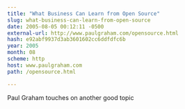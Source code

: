 ```yaml
---
title: "What Business Can Learn from Open Source"
slug: what-business-can-learn-from-open-source
date: 2005-08-05 00:12:11 -0500
external-url: http://www.paulgraham.com/opensource.html
hash: e92abf9937d3ab3601602cc6ddfdfc6b
year: 2005
month: 08
scheme: http
host: www.paulgraham.com
path: /opensource.html

---
```


Paul Graham touches on another good topic
